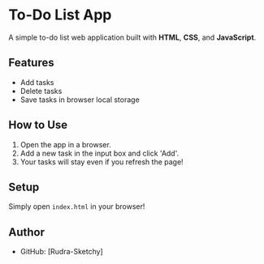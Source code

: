 # To-Do List App

A simple to-do list web application built with **HTML**, **CSS**, and **JavaScript**.

## Features
- Add tasks
- Delete tasks
- Save tasks in browser local storage

## How to Use
1. Open the app in a browser.
2. Add a new task in the input box and click 'Add'.
3. Your tasks will stay even if you refresh the page!


## Setup
Simply open `index.html` in your browser!

## Author
- GitHub: [Rudra-Sketchy]
